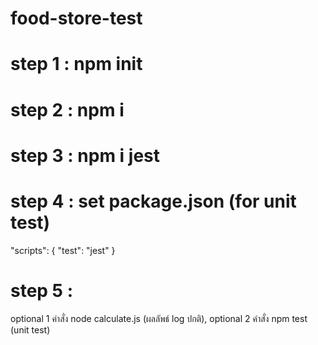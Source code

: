# food-store-test

# step 1 : npm init
# step 2 : npm i
# step 3 : npm i jest
# step 4 : set package.json (for unit test)
"scripts": {
  "test": "jest"
}
# step 5 : 
optional 1 คำสั่ง node calculate.js (ผลลัพธ์ log ปกติ), 
optional 2 คำสั่ง npm test (unit test)
